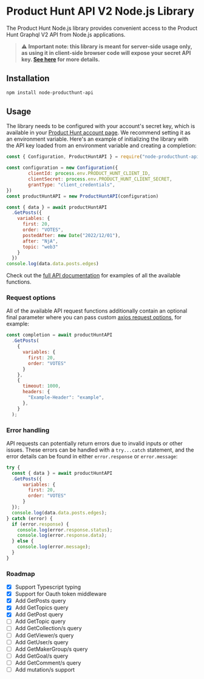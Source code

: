 # Product Hunt API V2 Node.js Library
The Product Hunt Node.js library provides convenient access to the Product Hunt Graphql V2 API from Node.js applications.

> ⚠️ **Important note: this library is meant for server-side usage only, as using it in client-side browser code will expose your secret API key. [See here](https://api.producthunt.com/v2/docs) for more details.**

## Installation

```bash
npm install node-producthunt-api
```

## Usage

The library needs to be configured with your account's secret key, which is available in your [Product Hunt account page]([https://platform.openai.com/account/api-keys](https://www.producthunt.com/v2/oauth/applications)). We recommend setting it as an environment variable. Here's an example of initializing the library with the API key loaded from an environment variable and creating a completion:

```javascript
const { Configuration, ProductHuntAPI } = require("node-producthunt-api");

const configuration = new Configuration({
        clientId: process.env.PRODUCT_HUNT_CLIENT_ID,
        clientSecret: process.env.PRODUCT_HUNT_CLIENT_SECRET,
        grantType: "client_credentials",
})
const productHuntAPI = new ProductHuntAPI(configuration)

const { data } = await productHuntAPI
  .GetPosts({
    variables: {
      first: 20,
      order: "VOTES",
      postedAfter: new Date("2022/12/01"),
      after: "NjA",
      topic: "web3"
    }
  })
console.log(data.data.posts.edges)
```

Check out the [full API documentation](http://api-v2-docs.producthunt.com.s3-website-us-east-1.amazonaws.com/object/post/) for examples of all the available functions.

### Request options

All of the available API request functions additionally contain an optional final parameter where you can pass custom [axios request options](https://axios-http.com/docs/req_config), for example:

```javascript
const completion = await productHuntAPI
  .GetPosts(
    {
      variables: {
        first: 20,
        order: "VOTES"
      }
    },
    {
      timeout: 1000,
      headers: {
        "Example-Header": "example",
      },
    }
  );
```

### Error handling

API requests can potentially return errors due to invalid inputs or other issues. These errors can be handled with a `try...catch` statement, and the error details can be found in either `error.response` or `error.message`:

```javascript
try {
  const { data } = await productHuntAPI
  .GetPosts({
      variables: {
        first: 20,
        order: "VOTES"
      }
  });
  console.log(data.data.posts.edges);
} catch (error) {
  if (error.response) {
    console.log(error.response.status);
    console.log(error.response.data);
  } else {
    console.log(error.message);
  }
}
```


### Roadmap

- [x] Support Typescript typing
- [x] Support for Oauth token middleware
- [x] Add GetPosts query
- [x] Add GetTopics query
- [x] Add GetPost query
- [ ] Add GetTopic query
- [ ] Add GetCollection/s query
- [ ] Add GetViewer/s query
- [ ] Add GetUser/s query
- [ ] Add GetMakerGroup/s query
- [ ] Add GetGoal/s query
- [ ] Add GetComment/s query
- [ ] Add mutation/s support